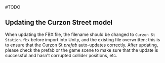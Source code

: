 #TODO

Updating the Curzon Street model
---------------------------------

When updating the FBX file, the filename should be changed to `Curzon St Station.fbx` before import into Unity, and the existing file overwritten; this is to ensure that the Curzon St *prefab* auto-updates correctly. After updating, please check the prefab or the game scene to make sure that the update is successful and hasn't corrupted collider positions, etc.